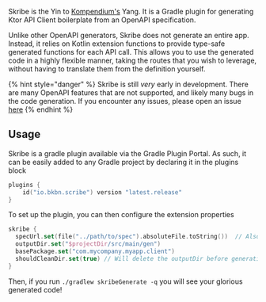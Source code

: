 Skribe is the Yin to [Kompendium's](https://bkbn.gitbook.io/kompendium) Yang.  It is a Gradle plugin for 
generating Ktor API Client boilerplate from an OpenAPI specification.  

Unlike other OpenAPI generators, Skribe does not generate an entire app.  Instead, it relies on Kotlin extension
functions to provide type-safe generated functions for each API call.  This allows you to use the generated code
in a highly flexible manner, taking the routes that you wish to leverage, without having to translate them from 
the definition yourself.

{% hint style="danger" %}
Skribe is still _very_ early in development.  There are many OpenAPI features that are not supported, and likely many
bugs in the code generation.  If you encounter any issues, please open an issue [here](https://github.com/bkbnio/skribe/issues/new)
{% endhint %}

## Usage

Skribe is a gradle plugin available via the Gradle Plugin Portal.  As such, it can be easily added to any Gradle project
by declaring it in the plugins block

```kotlin
plugins {
    id("io.bkbn.scribe") version "latest.release"
}
```

To set up the plugin, you can then configure the extension properties

```kotlin
skribe {
  specUrl.set(file("../path/to/spec").absoluteFile.toString())  // Also works with remote specs over HTTP
  outputDir.set("$projectDir/src/main/gen")
  basePackage.set("com.mycompany.myapp.client")
  shouldCleanDir.set(true) // Will delete the outputDir before generating, so be careful!
}
```

Then, if you run `./gradlew skribeGenerate -q` you will see your glorious generated code!